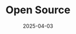 ---
title: Open Source
date: 2025-04-03
description: 
authors: 
  - tieubao
tags:
  - earn
  - open-source
---